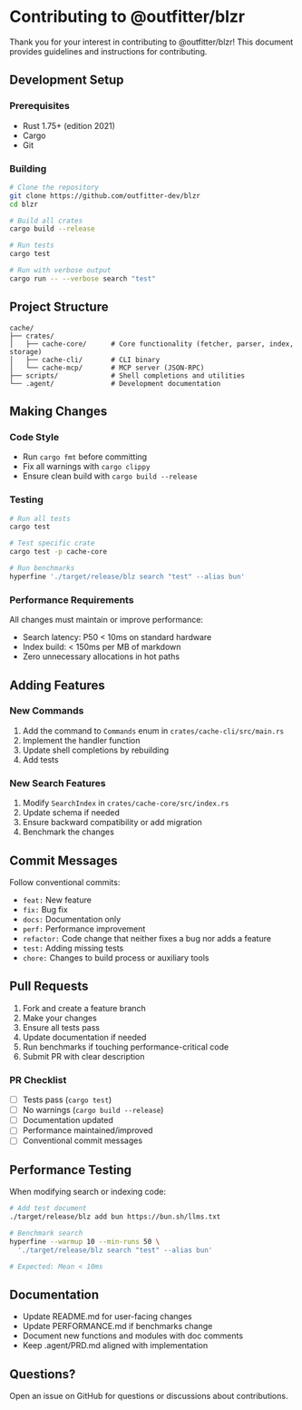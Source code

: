 # Contributing to @outfitter/blzr

Thank you for your interest in contributing to @outfitter/blzr! This document provides guidelines and instructions for contributing.

## Development Setup

### Prerequisites

- Rust 1.75+ (edition 2021)
- Cargo
- Git

### Building

```bash
# Clone the repository
git clone https://github.com/outfitter-dev/blzr
cd blzr

# Build all crates
cargo build --release

# Run tests
cargo test

# Run with verbose output
cargo run -- --verbose search "test"
```

## Project Structure

```
cache/
├── crates/
│   ├── cache-core/      # Core functionality (fetcher, parser, index, storage)
│   ├── cache-cli/       # CLI binary
│   └── cache-mcp/       # MCP server (JSON-RPC)
├── scripts/             # Shell completions and utilities
└── .agent/              # Development documentation
```

## Making Changes

### Code Style

- Run `cargo fmt` before committing
- Fix all warnings with `cargo clippy`
- Ensure clean build with `cargo build --release`

### Testing

```bash
# Run all tests
cargo test

# Test specific crate
cargo test -p cache-core

# Run benchmarks
hyperfine './target/release/blz search "test" --alias bun'
```

### Performance Requirements

All changes must maintain or improve performance:
- Search latency: P50 < 10ms on standard hardware
- Index build: < 150ms per MB of markdown
- Zero unnecessary allocations in hot paths

## Adding Features

### New Commands

1. Add the command to `Commands` enum in `crates/cache-cli/src/main.rs`
2. Implement the handler function
3. Update shell completions by rebuilding
4. Add tests

### New Search Features

1. Modify `SearchIndex` in `crates/cache-core/src/index.rs`
2. Update schema if needed
3. Ensure backward compatibility or add migration
4. Benchmark the changes

## Commit Messages

Follow conventional commits:
- `feat:` New feature
- `fix:` Bug fix
- `docs:` Documentation only
- `perf:` Performance improvement
- `refactor:` Code change that neither fixes a bug nor adds a feature
- `test:` Adding missing tests
- `chore:` Changes to build process or auxiliary tools

## Pull Requests

1. Fork and create a feature branch
2. Make your changes
3. Ensure all tests pass
4. Update documentation if needed
5. Run benchmarks if touching performance-critical code
6. Submit PR with clear description

### PR Checklist

- [ ] Tests pass (`cargo test`)
- [ ] No warnings (`cargo build --release`)
- [ ] Documentation updated
- [ ] Performance maintained/improved
- [ ] Conventional commit messages

## Performance Testing

When modifying search or indexing code:

```bash
# Add test document
./target/release/blz add bun https://bun.sh/llms.txt

# Benchmark search
hyperfine --warmup 10 --min-runs 50 \
  './target/release/blz search "test" --alias bun'

# Expected: Mean < 10ms
```

## Documentation

- Update README.md for user-facing changes
- Update PERFORMANCE.md if benchmarks change
- Document new functions and modules with doc comments
- Keep .agent/PRD.md aligned with implementation

## Questions?

Open an issue on GitHub for questions or discussions about contributions.